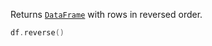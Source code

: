 [//]: # (title: reverse)

<!---IMPORT org.jetbrains.kotlinx.dataframe.samples.api.Modify-->

Returns [`DataFrame`](DataFrame.md) with rows in reversed order.

<!---FUN reverse-->

```kotlin
df.reverse()
```

<inline-frame src="resources/org.jetbrains.kotlinx.dataframe.samples.api.Modify.reverse.html" width="100%"/>
<!---END-->

